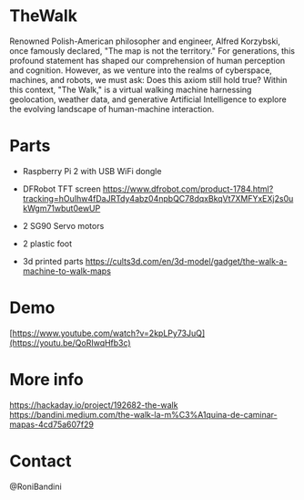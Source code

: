 # TheWalk
Renowned Polish-American philosopher and engineer, Alfred Korzybski, once famously declared, "The map is not the territory." For generations, this profound statement has shaped our comprehension of human perception and cognition. However, as we venture into the realms of cyberspace, machines, and robots, we must ask: Does this axiom still hold true? Within this  context, "The Walk," is a virtual walking machine harnessing geolocation, weather data, and generative Artificial Intelligence to explore the evolving landscape of human-machine interaction.

# Parts
- Raspberry Pi 2 with USB WiFi dongle

- DFRobot TFT screen https://www.dfrobot.com/product-1784.html?tracking=hOuIhw4fDaJRTdy4abz04npbQC78dqxBkqVt7XMFYxEXj2s0ukWgm71wbut0ewUP 

- 2 SG90 Servo motors

- 2 plastic foot

- 3d printed parts https://cults3d.com/en/3d-model/gadget/the-walk-a-machine-to-walk-maps 

# Demo
[https://www.youtube.com/watch?v=2kpLPy73JuQ](https://youtu.be/QoRIwqHfb3c)

# More info 
https://hackaday.io/project/192682-the-walk
https://bandini.medium.com/the-walk-la-m%C3%A1quina-de-caminar-mapas-4cd75a607f29

# Contact
@RoniBandini
